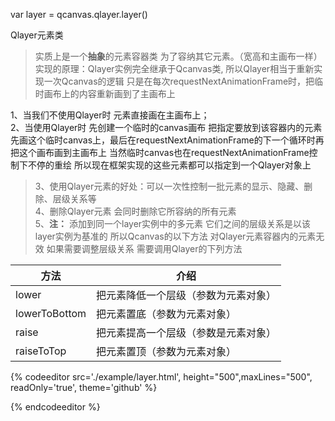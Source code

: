 var layer = qcanvas.qlayer.layer\(\)

Qlayer元素类

> 实质上是一个**抽象**的元素容器类 为了容纳其它元素。（宽高和主画布一样）  
> 实现的原理：Qlayer实例完全继承于Qcanvas类, 所以Qlayer相当于重新实现一次Qcanvas的逻辑  只是在每次requestNextAnimationFrame时，把临时画布上的内容重新画到了主画布上

1、当我们不使用Qlayer时 元素直接画在主画布上；  
2、当使用Qlayer时 先创建一个临时的canvas画布 把指定要放到该容器内的元素先画这个临时canvas上，最后在requestNextAnimationFrame的下一个循环时再把这个画布画到主画布上  当然临时canvas也在requestNextAnimationFrame控制下不停的重绘 所以现在框架实现的这些元素都可以指定到一个Qlayer对象上

> 3、使用Qlayer元素的好处：可以一次性控制一批元素的显示、隐藏、删除、层级关系等  
> 4、删除Qlayer元素 会同时删除它所容纳的所有元素  
> 5、**注：** 添加到同一个layer实例中的多元素 它们之间的层级关系是以该layer实例为基准的 所以Qcanvas的以下方法 对Qlayer元素容器内的元素无效 如果需要调整层级关系 需要调用Qlayer的下列方法

| 方法          | 介绍                                 |
| ------------- | ------------------------------------ |
| lower         | 把元素降低一个层级（参数为元素对象） |
| lowerToBottom | 把元素置底（参数为元素对象）         |
| raise         | 把元素提高一个层级（参数是元素对象） |
| raiseToTop    | 把元素置顶（参数为元素对象）         |

{% codeeditor   src='./example/layer.html', height="500",maxLines="500", readOnly='true', theme='github' %}

{% endcodeeditor %}